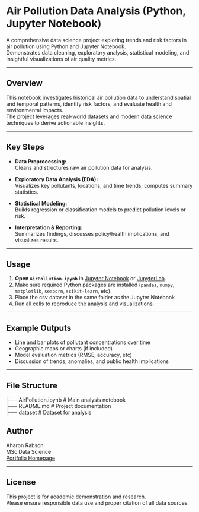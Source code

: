 # Air Pollution Data Analysis (Python, Jupyter Notebook)

A comprehensive data science project exploring trends and risk factors in air pollution using Python and Jupyter Notebook.  
Demonstrates data cleaning, exploratory analysis, statistical modeling, and insightful visualizations of air quality metrics.

---

## Overview

This notebook investigates historical air pollution data to understand spatial and temporal patterns, identify risk factors, and evaluate health and environmental impacts.  
The project leverages real-world datasets and modern data science techniques to derive actionable insights.

---

## Key Steps

- **Data Preprocessing:**  
  Cleans and structures raw air pollution data for analysis.

- **Exploratory Data Analysis (EDA):**  
  Visualizes key pollutants, locations, and time trends; computes summary statistics.

- **Statistical Modeling:**  
  Builds regression or classification models to predict pollution levels or risk.

- **Interpretation & Reporting:**  
  Summarizes findings, discusses policy/health implications, and visualizes results.

---

## Usage

1. **Open `AirPollution.ipynb`** in [Jupyter Notebook](https://jupyter.org/) or [JupyterLab](https://jupyterlab.readthedocs.io/).
2. Make sure required Python packages are installed (`pandas`, `numpy`, `matplotlib`, `seaborn`, `scikit-learn`, etc).
3. Place the csv dataset in the same folder as the Jupyter Notebook
4. Run all cells to reproduce the analysis and visualizations.

---

## Example Outputs

- Line and bar plots of pollutant concentrations over time
- Geographic maps or charts (if included)
- Model evaluation metrics (RMSE, accuracy, etc)
- Discussion of trends, anomalies, and public health implications

---

## File Structure

├── AirPollution.ipynb # Main analysis notebook <br>
├── README.md # Project documentation <br>
├── dataset #  Dataset for analysis <br>

## Author

Aharon Rabson  
MSc Data Science  
[Portfolio Homepage](https://amrabson.github.io/my_portfolio/)

---

## License

This project is for academic demonstration and research.  
Please ensure responsible data use and proper citation of all data sources.
